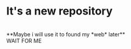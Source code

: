 # It's a new repository 
<br/> 
**Maybe i will use it to found my *web* later**  
<br/> 
WAIT FOR ME
